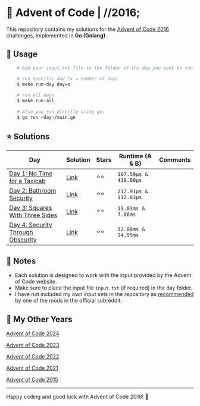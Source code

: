 # 🎄 Advent of Code | //2016;

This repository contains my solutions for the [Advent of Code 2016](https://adventofcode.com/2016) challenges, implemented in **Go (Golang)**.

## 🚀 Usage

```bash
    # Add your input.txt file in the folder of the day you want to run

    # run specific day (x = number of day)
    $ make run-day day=x
    
    # run all days
    $ make run-all
    
    # Also you run directly using go:
    $ go run <day>/main.go
```

## ⭐ Solutions

| **Day**                                                                  | **Solution**      | **Stars** | **Runtime (A & B)**   | **Comments** |
|--------------------------------------------------------------------------|-------------------|-----------|-----------------------|--------------|
| [Day 1: No Time for a Taxicab](https://adventofcode.com/2016/day/1)      | [Link](1/main.go) | ⭐️⭐️      | `107.59µs & 419.90µs` |              |
| [Day 2: Bathroom Security](https://adventofcode.com/2016/day/2)          | [Link](2/main.go) | ⭐️⭐️      | `217.91µs & 112.63µs` |              |
| [Day 3: Squares With Three Sides](https://adventofcode.com/2016/day/3)   | [Link](3/main.go) | ⭐️⭐️      | `13.03ms & 7.86ms`    |              |
| [Day 4: Security Through Obscurity](https://adventofcode.com/2016/day/4) | [Link](4/main.go) | ⭐️⭐️      | `32.08ms & 34.55ms`   |              |

## 📝 Notes

- Each solution is designed to work with the input provided by the Advent of Code website.
- Make sure to place the input file `input.txt` (if required) in the day folder.
- I have not included my own input sets in the repository as [recommended](https://www.reddit.com/r/adventofcode/comments/e7khy8/comment/fa13hb9/?utm_source=share&utm_medium=web3x&utm_name=web3xcss&utm_term=1&utm_content=share_button) by one of the mods in the official subreddit.

## 🔄 My Other Years

[Advent of Code 2024](../2024)

[Advent of Code 2023](https://github.com/dcorto/adventofcode2023)

[Advent of Code 2022](https://github.com/dcorto/adventofcode2022)

[Advent of Code 2021](https://github.com/dcorto/adventofcode2021)

[Advent of Code 2015](../2015)

---

Happy coding and good luck with Advent of Code 2016! 🎉
